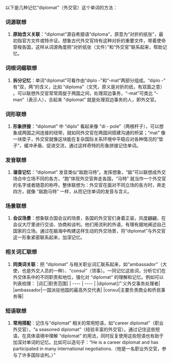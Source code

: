 以下是几种记忆“diplomat”（外交官）这个单词的方法：

### 词源联想
1. **原始含义关联**：“diplomat”源自希腊语“diploma”，原意为“对折的纸张”，最初指官方文件或特许证。想象古代外交官持有这种对折的重要文件，带着使命穿梭各国，这样从词源角度把“对折纸张（文件）”和“外交官”联系起来，帮助记忆。 

### 词根词缀联想
1. **拆分记忆**：单词“diplomat”可看作由“diplo -”和“-mat”两部分组成。“diplo -” 有“双，两”的含义，比如 “diploma”（文凭，原义是对折的纸，有双面之意） 。可以联想外交官常常周旋于两国之间，处理双边事务，“-mat”可类比 “-man”（表示人），合起来 “diplomat” 就是处理双边事务的人，即外交官。

### 词形联想
1. **形象拼接**：“diplomat” 中 “diplo” 看起来像 “di - pole”（两根杆子），可以想象成两国之间连接的纽带，就如同外交官在两国间搭建沟通的桥梁；“mat” 像一块垫子，外交官就像这块能在复杂国际关系环境中平稳应对各种情况的“垫子”，缓冲矛盾、促进交流，通过这样奇特的形象拼接记住单词。 

### 发音联想
1. **谐音记忆**：“diplomat” 发音类似“敌跑马特”。发挥想象，“敌”可以联想成外交场合中立场不同的各方，“跑”体现外交官奔走各国，“马特” 就当作一个外交官的名字或者随意的称呼。整体联想为：外交官在面对不同立场的各方时，奔走四方，就像 “敌跑马特” 一样，从而记住单词的发音与含义。

### 场景联想
1. **会议场景**：想象联合国会议的场景，各国的外交官们身着正装，风度翩翩，在会议大厅里进行交谈、协商和谈判。他们用流利的外语，有理有据地阐述自己国家的立场。通过在脑海中构建这样生动的外交场景，将“diplomat”与外交官这一形象紧密联系起来，加深记忆。 

### 相关词汇联想
1. **同类词关联**：把 “diplomat” 与相关职业词汇联系起来，如“ambassador”（大使，也是外交人员的一种）、“consul”（领事）。一同记忆这些词，分析它们在外交体系中的不同职责和地位，强化对 “diplomat” 的理解和记忆。例如可以列表梳理：
|词汇|职责范围|
| ---- | ---- |
|diplomat|广义外交事务处理者|
|ambassador|一国派驻他国的最高外交代表|
|consul|主要负责商业和侨民事务等|

### 短语联想
1. **常用搭配**：记住与“diplomat” 相关的常用短语，如“career diplomat”（职业外交官），“a seasoned diplomat”（经验丰富的外交官）。通过记住这些短语，在具体语境中理解 “diplomat” 的用法，同时反复使用这些短语也有助于加深对单词的记忆。比如可以造句子：“He is a career diplomat and has participated in many international negotiations.（他是一名职业外交官，参与了许多国际谈判。）” 